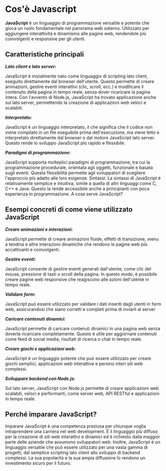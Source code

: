 <!-- @format -->

# **Cos'è Javascript**

**JavaScript** è un linguaggio di programmazione versatile e potente che gioca un ruolo fondamentale nel panorama web odierno. Utilizzato per aggiungere interattività e dinamismo alle pagine web, rendendole più coinvolgenti e responsive per gli utenti.

## **Caratteristiche principali**

**_Lato client e lato server:_**

JavaScript è inizialmente nato come linguaggio di scripting lato client, eseguito direttamente dal browser dell'utente. Questo permette di creare animazioni, gestire eventi interattivi (clic, scroll, ecc.) e modificare il contenuto della pagina in tempo reale, senza dover ricaricare la pagina intera. Con l'avvento di Node.js, JavaScript ha trovato applicazione anche sul lato server, permettendo la creazione di applicazioni web veloci e scalabili.

**_Interpretato:_**

JavaScript è un linguaggio interpretato, il che significa che il codice non viene compilato in un file eseguibile prima dell'esecuzione, ma viene letto e interpretato direttamente dal browser o dal motore JavaScript lato server. Questo rende lo sviluppo JavaScript più rapido e flessibile.

**_Paradigmi di programmazione:_**

JavaScript supporta molteplici paradigmi di programmazione, tra cui la programmazione procedurale, orientata agli oggetti, funzionale e basata sugli eventi. Questa flessibilità permette agli sviluppatori di scegliere l'approccio più adatto alle loro esigenze.
Sintassi: La sintassi di JavaScript è relativamente semplice e intuitiva, simile a quella di altri linguaggi come C, C++ e Java.
Questo la rende accessibile anche a principianti con poca esperienza in programmazione.
A cosa serve JavaScript?

## **Esempi concreti di come viene utilizzato JavaScript**

**_Creare animazioni e interazioni:_**

JavaScript permette di creare animazioni fluide, effetti di transizione, menu a tendina e altre interazioni dinamiche che rendono le pagine web più accattivanti e coinvolgenti.

**_Gestire eventi:_**

JavaScript consente di gestire eventi generati dall'utente, come clic del mouse, pressione di tasti o scroll della pagina. In questo modo, è possibile creare pagine web responsive che reagiscono alle azioni dell'utente in tempo reale.

**_Validare form:_**

JavaScript può essere utilizzato per validare i dati inseriti dagli utenti in form web, assicurandosi che siano corretti e completi prima di inviarli al server

**_Caricare contenuti dinamici:_**

JavaScript permette di caricare contenuti dinamici in una pagina web senza doverla ricaricare completamente. Questo è utile per aggiornare contenuti come feed di social media, risultati di ricerca o chat in tempo reale.

**_Creare giochi e applicazioni web:_**

JavaScript è un linguaggio potente che può essere utilizzato per creare giochi semplici, applicazioni web interattive e persino interi siti web complessi.

**_Sviluppare backend con Node.js:_**

Sul lato server, JavaScript con Node.js permette di creare applicazioni web scalabili, veloci e performanti, come server web, API RESTful e applicazioni in tempo reale.

## **Perché imparare JavaScript?**

Imparare JavaScript è una competenza preziosa per chiunque voglia intraprendere una carriera nel web development. È il linguaggio più diffuso per la creazione di siti web interattivi e dinamici ed è richiesto dalla maggior parte delle aziende che assumono sviluppatori web.
Inoltre, JavaScript è un linguaggio versatile che può essere utilizzato per una vasta gamma di progetti, dal semplice scripting lato client allo sviluppo di backend complessi. La sua popolarità e la sua ampia diffusione lo rendono un investimento sicuro per il futuro.
